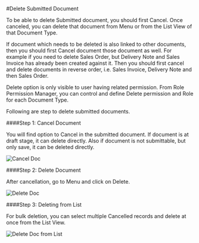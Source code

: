 
#Delete Submitted Document

To be able to delete Submitted document, you should first Cancel. Once canceled, you can delete that document from Menu or from the List View of that Document Type.

If document which needs to be deleted is also linked to other documents, then you should first Cancel document those document as well. For example if you need to delete Sales Order, but Delivery Note and Sales Invoice has already been created against it. Then you should first cancel and delete documents in reverse order, i.e. Sales Invoice, Delivery Note and then Sales Order.

Delete option is only visible to user having related permission. From Role Permission Manager, you can control and define Delete permission and Role for each Document Type.

Following are step to delete submitted documents.

####Step 1: Cancel Document

You will find option to Cancel in the submitted document. If document is at draft stage, it can delete directly. Also if document is not submittable, but only save, it can be deleted directly.

<img alt="Cancel Doc" class="screenshot" src="{{docs_base_url}}/assets/img/articles/delete-submitted-doc-1.png">

####Step 2: Delete Document

After cancellation, go to Menu and click on Delete.

<img alt="Delete Doc" class="screenshot" src="{{docs_base_url}}/assets/img/articles/delete-submitted-doc-2.png">

####Step 3: Deleting from List

For bulk deletion, you can select multiple Cancelled records and delete at once from the List View.

<img alt="Delete Doc from List" class="screenshot" src="{{docs_base_url}}/assets/img/articles/delete-submitted-doc-3.gif">

<!-- markdown -->